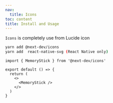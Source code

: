 ```yaml
---
nav:
  title: Icons
toc: content
title: Install and Usage
---
```


`Icons` is completely use from Lucide icon

```bash
yarn add @next-dev/icons
yarn add  react-native-svg (React Native only)
```

```tsx | pure
import { MemoryStick } from '@next-dev/icons'

export default () => {
  return (
    <>
      <MemoryStick />
    </>
  )
}
```
